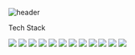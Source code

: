 <!--
**1478952/1478952** is a ✨ _special_ ✨ repository because its `README.md` (this file) appears on your GitHub profile.

Here are some ideas to get you started:

- 🔭 I’m currently working on ...
- 🌱 I’m currently learning ...
- 👯 I’m looking to collaborate on ...
- 🤔 I’m looking for help with ...
- 💬 Ask me about ...
- 📫 How to reach me: ...
- 😄 Pronouns: ...
- ⚡ Fun fact: ...
-->

![header](https://capsule-render.vercel.app/api?type=wave&color=auto&height=300&section=header&text=Hi_there&fontSize=90)

Tech Stack

<div>
  <img src="https://img.shields.io/badge/html5-000?style=flat-square&logo=html5&logoColor=white"> 
  <img src="https://img.shields.io/badge/css3-000?style=flat-square&logo=css3&logoColor=white"> 
  <img src="https://img.shields.io/badge/javascript-000?style=flat-square&logo=javascript&logoColor=white"> 
  <img src="https://img.shields.io/badge/typescript-000?style=flat-square&logo=typescript&logoColor=white"> 
  <img src="https://img.shields.io/badge/react-000?style=flat-square&logo=react&logoColor=white"> 
  <img src="https://img.shields.io/badge/nextjs-000?style=flat-square&logo=nextdotjs&logoColor=white"> 
  <img src="https://img.shields.io/badge/nodejs-000?style=flat-square&logo=nodedotjs&logoColor=white"> 
  <img src="https://img.shields.io/badge/express-000?style=flat-square&logo=express&logoColor=white"> 
  <img src="https://img.shields.io/badge/nx-000?style=flat-square&logo=nx&logoColor=white"> 
  <img src="https://img.shields.io/badge/git-000?style=flat-square&logo=git&logoColor=white"> 
  <img src="https://img.shields.io/badge/jira-000?style=flat-square&logo=jira&logoColor=white"> 
  <img src="https://img.shields.io/badge/bitbucket-000?style=flat-square&logo=bitbucket&logoColor=white"> 
</div>
